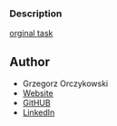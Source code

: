 ### Description

[orginal task](Coding%20Exercise%20v1.11.pdf)

## Author

- Grzegorz Orczykowski
- [Website](https://orczykowski.github.io/aboutme/#/)
- [GitHUB](https://github.com/orczykowski/)
- [LinkedIn](https://www.linkedin.com/in/grzegorz-orczykowski-08b3096a/)